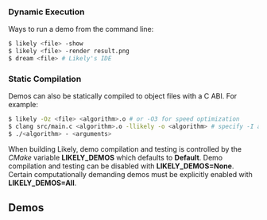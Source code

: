 ### Dynamic Execution
Ways to run a demo from the command line:

```bash
$ likely <file> -show
$ likely <file> -render result.png
$ dream <file> # Likely's IDE
```

### Static Compilation
Demos can also be statically compiled to object files with a C ABI.
For example:

```bash
$ likely -Oz <file> <algorithm>.o # or -O3 for speed optimization
$ clang src/main.c <algorithm>.o -llikely -o <algorithm> # specify -I and -L as needed
$ ./<algorithm> - <arguments>
```

When building Likely, demo compilation and testing is controlled by the *CMake* variable **LIKELY_DEMOS** which defaults to **Default**.
Demo compilation and testing can be disabled with **LIKELY_DEMOS=None**.
Certain computationally demanding demos must be explicitly enabled with **LIKELY_DEMOS=All**.

Demos
-----

<div id="demos"></div>
<script>
var html = ""
var demos = [
 ["Mandelbrot Set", "600 400 -2.f32 -1.f32 3.f32 2.f32 20"],
 ["Gabor Wavelet" , "192 192 64.f32 64.f32 0.f32 128.f32 0.f32"],
 ["Average Face"  , ""]]
var index = 0
demos.forEach(function(demo) {
 var fileName = demo[0].toLowerCase().replace(" ", "_");
 if (index % 2 == 0)
  html = html + '<div class="row">'
 html = html
  + '<div class="col-sm-12 col-md-6">'
  + '  <div class="thumbnail">'
  + '    <a href="?href=' + fileName + '">'
  + '      <img src="https://github.com/biometrics/likely/releases/download/v0.1/' + fileName + '.jpg" width=384 height=384>'
  + '    </a>'
  + '    <div class="caption">'
  + '      <h3>' + demo[0] + '</h3>'
  + '      <dl class="dl-horizontal">'
  + '        <dt>Likely Source File</dt>'
  + '        <dd><a href="http://raw.github.com/biometrics/likely/gh-pages/library/' + fileName + '.md">library/' + fileName + '.md</a></dd>'
  + '        <dt>Generated LLVM IR</dt>'
  + '        <dd><a href="https://s3.amazonaws.com/liblikely/ir/' + fileName + '.ll">serial</a> &'
  + '            <a href="https://s3.amazonaws.com/liblikely/ir/' + fileName + '-p.ll">parallel</a></dd>'
  + '        <dt>Arguments</dt>'
  + '        <dd>' + demo[1] + '</dd>'
  + '      </dl>'
  + '    </div>'
  + '  </div>'
  + '</div>'
 if (index % 2 == 1)
  html = html + '</div> <br>'
 index = index + 1
})
document.getElementById("demos").innerHTML = html;
</script>
